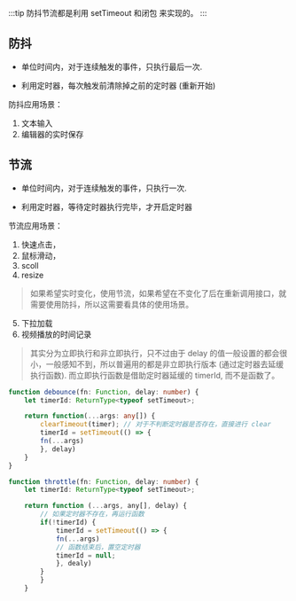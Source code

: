 :::tip
防抖节流都是利用 setTimeout 和闭包 来实现的。
:::

## 防抖

* 单位时间内，对于连续触发的事件，只执行最后一次.

* 利用定时器，每次触发前清除掉之前的定时器 (重新开始)

防抖应用场景：
1. 文本输入
2. 编辑器的实时保存

## 节流

* 单位时间内，对于连续触发的事件，只执行一次.

* 利用定时器，等待定时器执行完毕，才开启定时器

节流应用场景：
1. 快速点击，
2. 鼠标滑动，
3. scoll
4. resize

> 如果希望实时变化，使用节流，如果希望在不变化了后在重新调用接口，就需要使用防抖，所以这需要看具体的使用场景。

5. 下拉加载
6. 视频播放的时间记录


> 其实分为立即执行和非立即执行，只不过由于 delay 的值一般设置的都会很小，一般感知不到，所以普遍用的都是非立即执行版本 (通过定时器去延缓执行函数). 而立即执行函数是借助定时器延缓的 timerId, 而不是函数了。

```ts
function debounce(fn: Function, delay: number) {
	let timerId: ReturnType<typeof setTimeout>;

	return function(...args: any[]) {
		clearTimeout(timer); // 对于不判断定时器是否存在，直接进行 clear
		timerId = setTimeout(() => {
		fn(...args)
		}, delay)
	}
}

function throttle(fn: Function, delay: number) {
	let timerId: ReturnType<typeof setTimeout>;

	return function (...args, any[], delay) {
		// 如果定时器不存在，再运行函数
		if(!timerId) {
			timerId = setTimeout(() => {
			fn(...args)
			// 函数结束后，置空定时器
			timerId = null;
			}, dealy)
		}
		}
	}
```
